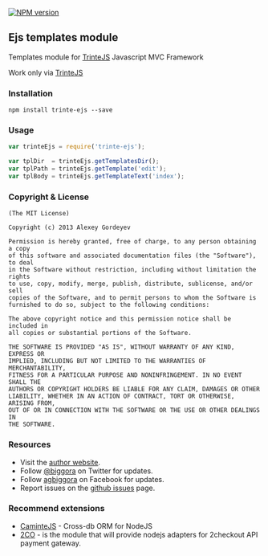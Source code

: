 [![NPM version](https://badge.fury.io/js/trinte-ejs.png)](http://badge.fury.io/js/trinte-ejs)
## Ejs templates module 

Templates module for [TrinteJS](http://www.trintejs.com/) Javascript MVC Framework

Work only via [TrinteJS](https://github.com/biggora/trinte)

### Installation

    npm install trinte-ejs --save

### Usage

```js
var trinteEjs = require('trinte-ejs');

var tplDir  = trinteEjs.getTemplatesDir();
var tplPath = trinteEjs.getTemplate('edit');
var tplBody = trinteEjs.getTemplateText('index');

```

### Copyright & License

    (The MIT License)

    Copyright (c) 2013 Alexey Gordeyev

    Permission is hereby granted, free of charge, to any person obtaining a copy
    of this software and associated documentation files (the "Software"), to deal
    in the Software without restriction, including without limitation the rights
    to use, copy, modify, merge, publish, distribute, sublicense, and/or sell
    copies of the Software, and to permit persons to whom the Software is
    furnished to do so, subject to the following conditions:

    The above copyright notice and this permission notice shall be included in
    all copies or substantial portions of the Software.

    THE SOFTWARE IS PROVIDED "AS IS", WITHOUT WARRANTY OF ANY KIND, EXPRESS OR
    IMPLIED, INCLUDING BUT NOT LIMITED TO THE WARRANTIES OF MERCHANTABILITY,
    FITNESS FOR A PARTICULAR PURPOSE AND NONINFRINGEMENT. IN NO EVENT SHALL THE
    AUTHORS OR COPYRIGHT HOLDERS BE LIABLE FOR ANY CLAIM, DAMAGES OR OTHER
    LIABILITY, WHETHER IN AN ACTION OF CONTRACT, TORT OR OTHERWISE, ARISING FROM,
    OUT OF OR IN CONNECTION WITH THE SOFTWARE OR THE USE OR OTHER DEALINGS IN
    THE SOFTWARE.

### Resources

- Visit the [author website](http://www.gordejev.lv).
- Follow [@biggora](https://twitter.com/#!/biggora) on Twitter for updates.
- Follow [agbiggora](https://www.facebook.com/agbiggora) on Facebook for updates.
- Report issues on the [github issues](https://github.com/biggora/trinte-ejs/issues) page.

### Recommend extensions

- [CaminteJS](http://www.camintejs.com/) - Cross-db ORM for NodeJS
- [2CO](https://github.com/biggora/2co) - is the module that will provide nodejs adapters for 2checkout API payment gateway.